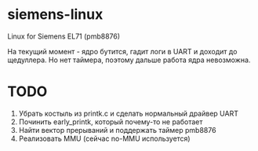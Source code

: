 # siemens-linux
Linux for Siemens EL71 (pmb8876)

На текущий момент - ядро бутится, гадит логи в UART и доходит до щедуллера. 
Но нет таймера, поэтому дальше работа ядра невозможна. 

# TODO
1. Убрать костыль из printk.c и сделать нормальный драйвер UART
2. Починить early_printk, который почему-то не работает
3. Найти вектор прерываний и поддержать таймер pmb8876
4. Реализовать MMU (сейчас no-MMU используется)
